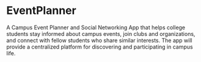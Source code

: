 # EventPlanner
 A Campus Event Planner and Social Networking App that helps college students stay informed about campus events, join clubs and organizations, and connect with fellow students who share similar interests. The app will provide a centralized platform for discovering and participating in campus life.
